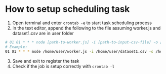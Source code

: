 # How to setup scheduling task
1. Open terminal and enter `crontab -e` to start task scheduling process
2. In the text editor, append the following to the file assuming worker.js and dataset1.csv are in user folder
```sh
# 01 01 * * * node [path-to-worker.js] -i [path-to-input-csv-file] -o [path-to-output-csv-file]
# Example:
01 01 * * * node /home/user/worker.js -i /home/user/dataset1.csv -o /home/user/processed_dataset1.csv
```
3. Save and exit to register the task
4. Check if the job is setup correctly with `crontab -l`
